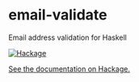# email-validate
Email address validation for Haskell

[![Hackage](https://img.shields.io/hackage/v/email-validate.svg)](https://hackage.haskell.org/package/email-validate)

[See the documentation on Hackage.](http://hackage.haskell.org/package/email-validate)
